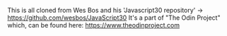 This is all cloned from Wes Bos and his 'Javascript30 repository' -> https://github.com/wesbos/JavaScript30
It's a part of "The Odin Project" which, can be found here: https://www.theodinproject.com
